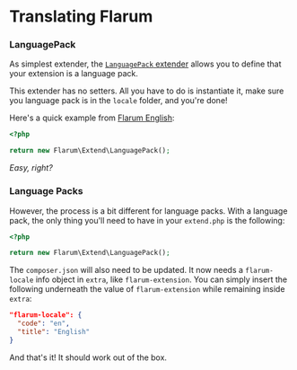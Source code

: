 # Translating Flarum

### LanguagePack

As simplest extender, the [`LanguagePack` extender](https://github.com/flarum/core/blob/master/src/Extend/LanguagePack.php) allows you to define that your extension is a language pack.

This extender has no setters. All you have to do is instantiate it, make sure you language pack is in the `locale` folder, and you're done!

Here's a quick example from [Flarum English](https://github.com/flarum/lang-english/blob/master/extend.php):

```php
<?php

return new Flarum\Extend\LanguagePack();
```

_Easy, right?_

### Language Packs

However, the process is a bit different for language packs. With a language pack, the only thing you'll need to have in your `extend.php` is the following:

```php
<?php

return new Flarum\Extend\LanguagePack();
```

The `composer.json` will also need to be updated. It now needs a `flarum-locale` info object in `extra`, like `flarum-extension`. You can simply insert the following underneath the value of `flarum-extension` while remaining inside `extra`:

```json
"flarum-locale": {
  "code": "en",
  "title": "English"
}
```

And that's it! It should work out of the box.
